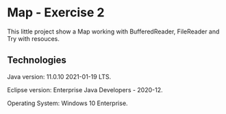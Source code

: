 # Map - Exercise 2
This little project show a Map working with BufferedReader, FileReader and Try with resouces.

Technologies
---------------------------------
Java version: 11.0.10 2021-01-19 LTS.

Eclipse version: Enterprise Java Developers - 2020-12.

Operating System: Windows 10 Enterprise.
